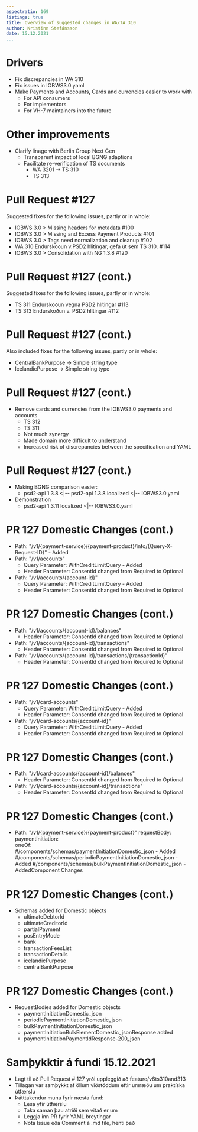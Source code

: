```yaml
---
aspectratio: 169 
listings: true
title: Overview of suggested changes in WA/TA 310
author: Kristinn Stefánsson  
date: 15.12.2021  
...
```


# Drivers

* Fix discrepancies in WA 310
* Fix issues in IOBWS3.0.yaml
* Make Payments and Accounts, Cards and currencies easier to work with
  * For API consumers 
  * For implementors 
  * For VH-7 maintainers into the future

# Other improvements

* Clarify linage with Berlin Group Next Gen
  * Transparent impact of local BGNG adaptions
  * Facilitate re-verification of TS documents 
    * WA 3201 -> TS 310 
    * TS 313

# Pull Request #127

Suggested fixes for the following issues, partly or in whole:

- IOBWS 3.0 > Missing headers for metadata #100 
- IOBWS 3.0 > Missing and Excess Payment Products #101 
- IOBWS 3.0 > Tags need normalization and cleanup #102 
- WA 310 Endurskoðun v.PSD2 hlítingar, gefa út sem TS 310. #114 
- IOBWS 3.0 > Consolidation with NG 1.3.8 #120 
  
# Pull Request #127 (cont.)

Suggested fixes for the following issues, partly or in whole:

- TS 311 Endurskoðun vegna PSD2 hlítingar #113 
- TS 313 Endurskoðun v. PSD2 hlítingar #112

# Pull Request #127 (cont.)

Also included fixes for the following issues, partly or in whole:

- CentralBankPurpose -> Simple string type
- IcelandicPurpose -> Simple string type

# Pull Request #127 (cont.)

  * Remove cards and currencies from the IOBWS3.0 payments and accounts
    * TS 312
    * TS 311 
    * Not much synergy
    * Made domain more difficult to understand 
    * Increased risk of discrepancies between the specification and YAML 
  
# Pull Request #127 (cont.)
  
* Making BGNG comparison easier:
  * psd2-api 1.3.8 <|-- psd2-api 1.3.8 localized <|-- IOBWS3.0.yaml
* Demonstration
  * psd2-api 1.3.11 localized <|-- IOBWS3.0.yaml

# PR 127 Domestic Changes (cont.)

- Path: "/v1/{payment-service}/{payment-product}/info/{Query-X-Request-ID}" - Added
- Path: "/v1/accounts"
  - Query Parameter: WithCreditLimitQuery - Added
  - Header Parameter: ConsentId changed from Required to Optional
- Path: "/v1/accounts/{account-id}"
  - Query Parameter: WithCreditLimitQuery - Added
  - Header Parameter: ConsentId changed from Required to Optional

# PR 127 Domestic Changes (cont.)

- Path: "/v1/accounts/{account-id}/balances"
  - Header Parameter: ConsentId changed from Required to Optional
- Path: "/v1/accounts/{account-id}/transactions"
  - Header Parameter: ConsentId changed from Required to Optional
- Path: "/v1/accounts/{account-id}/transactions/{transactionId}"
  - Header Parameter: ConsentId changed from Required to Optional

# PR 127 Domestic Changes (cont.)

- Path: "/v1/card-accounts"
  - Query Parameter: WithCreditLimitQuery - Added
  - Header Parameter: ConsentId changed from Required to Optional
- Path: "/v1/card-accounts/{account-id}"
  - Query Parameter: WithCreditLimitQuery - Added
  - Header Parameter: ConsentId changed from Required to Optional

# PR 127 Domestic Changes (cont.)

- Path: "/v1/card-accounts/{account-id}/balances"
  - Header Parameter: ConsentId changed from Required to Optional
- Path: "/v1/card-accounts/{account-id}/transactions"
  - Header Parameter: ConsentId changed from Required to Optional

# PR 127 Domestic Changes (cont.)

- Path: "/v1/{payment-service}/{payment-product}"
    requestBody:  
    paymentInitiation:  
    oneOf:  
    #/components/schemas/paymentInitiationDomestic_json - Added
    #/components/schemas/periodicPaymentInitiationDomestic_json - Added
    #/components/schemas/bulkPaymentInitiationDomestic_json - AddedComponent Changes

# PR 127 Domestic Changes (cont.)

- Schemas added for Domestic objects
  - ultimateDebtorId
  - ultimateCreditorId
  - partialPayment
  - posEntryMode
  - bank
  - transactionFeesList
  - transactionDetails
  - icelandicPurpose
  - centralBankPurpose

# PR 127 Domestic Changes (cont.)

- RequestBodies added for Domestic objects
  - paymentInitiationDomestic_json
  - periodicPaymentInitiationDomestic_json
  - bulkPaymentInitiationDomestic_json
  - paymentInitiationBulkElementDomestic_jsonResponse added
  - paymentInitiationPaymentIdResponse-200_json

# Samþykktir á fundi 15.12.2021

- Lagt til að Pull Request # 127 yrði uppleggið að feature/v6ts310and313
- Tillagan var samþykkt af öllum viðstöddum eftir umræðu um praktíska útfærslu
- Þátttakendur munu fyrir næsta fund:
  - Lesa yfir útfærslu
  - Taka saman þau atriði sem vitað er um
  - Leggja inn PR fyrir YAML breytingar
  - Nota Issue eða Comment á .md file, henti það 